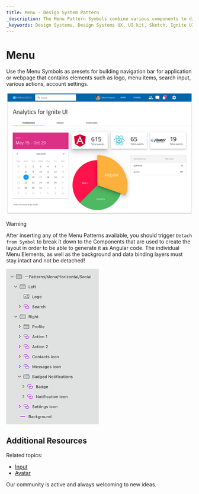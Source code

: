 ```yaml
---
title: Menu - Design System Pattern
_description: The Menu Pattern Symbols combine various components to display navigation bar in different scenarios, such as e-commerce, application or website.
_keywords: Design Systems, Design Systems UX, UI kit, Sketch, Ignite UI for Angular, Sketch to Angular, Angular, Angular Design System, Export code from Sketch, Design Kits for Angular, Sketch HTML, Sketch to HTML, Sketch UI kits
---
```


# Menu

Use the Menu Symbols as presets for building navigation bar for application or webpage that contains elements such as logo, menu items, search input, various actions, account settings.


<img class="responsive-img" src="../images/menu.png" srcset="../images/menu@2x.png 2x" />


> [!WARNING]
> After inserting any of the Menu Patterns available, you should trigger `Detach from Symbol` to break it down to the Components that are used to create the layout in order to be able to generate it as Angular code. The individual Menu Elements, as well as the background and data binding layers must stay intact and not be detached!

<img class="responsive-img" src="../images/menu_detach.png" srcset="../images/menu_detach@2x.png 2x" />

## Additional Resources

Related topics:

- [Input](../components/input.md)
- [Avatar](../components/avatar.md)
  <div class="divider--half"></div>

Our community is active and always welcoming to new ideas.


